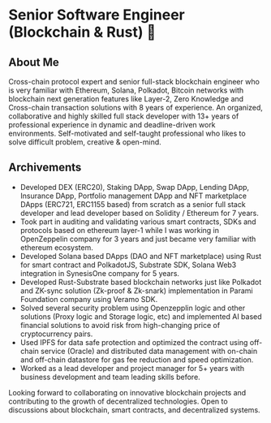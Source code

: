 
# Senior Software Engineer (Blockchain & Rust) 👋 

## About Me
Cross-chain protocol expert and senior full-stack blockchain engineer who is very familiar with Ethereum, Solana, Polkadot, Bitcoin networks with blockchain next generation features like Layer-2, Zero Knowledge and Cross-chain transaction solutions with 8 years of experience.
An organized, collaborative and highly skilled full stack developer with 13+ years of professional experience in dynamic and deadline-driven work environments.
Self-motivated and self-taught professional who likes to solve difficult problem, creative & open-mind.

## Archivements
- Developed DEX (ERC20), Staking DApp, Swap DApp, Lending DApp, Insurance DApp, Portfolio management DApp and NFT marketplace DApps (ERC721, ERC1155 based) from scratch as a senior full stack developer and lead developer based on Solidity / Ethereum for 7 years.
- Took part in auditing and validating various smart contracts, SDKs and protocols based on ethereum layer-1 while I was working in OpenZeppelin company for 3 years and just became very familiar with ethereum ecosystem.
- Developed Solana based DApps (DAO and NFT marketplace) using Rust for smart contract and PolkadotJS, Substrate SDK, Solana Web3 integration in SynesisOne company for 5 years.
- Developed Rust-Substrate based blockchain networks just like Polkadot and ZK-sync solution (Zk-proof & Zk-snark) implementation in Parami Foundation company using Veramo SDK.
- Solved several security problem using Openzepplin logic and other solutions (Proxy logic and Storage logic, etc) and implemented AI based financial solutions to avoid risk from high-changing price of cryptocurrency pairs.​
- Used IPFS for data safe protection and optimized the contract using off-chain service (Oracle) and distributed data management with on-chain and off-chain datastore for gas fee reduction and speed optimization.
- Worked as a lead developer and project manager for 5+ years with business development and team leading skills before.
  
Looking forward to collaborating on innovative blockchain projects and contributing to the growth of decentralized technologies. Open to discussions about blockchain, smart contracts, and decentralized systems.
